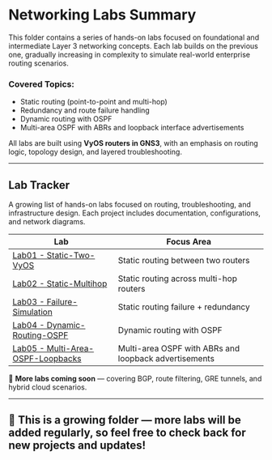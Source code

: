 #  Networking Labs Summary

This folder contains a series of hands-on labs focused on foundational and intermediate Layer 3 networking concepts. Each lab builds on the previous one, gradually increasing in complexity to simulate real-world enterprise routing scenarios.

### Covered Topics:
- Static routing (point-to-point and multi-hop)
- Redundancy and route failure handling
- Dynamic routing with OSPF
- Multi-area OSPF with ABRs and loopback interface advertisements

All labs are built using **VyOS routers in GNS3**, with an emphasis on routing logic, topology design, and layered troubleshooting.

---

##  Lab Tracker

A growing list of hands-on labs focused on routing, troubleshooting, and infrastructure design. Each project includes documentation, configurations, and network diagrams.

|  Lab |  Focus Area |
|--------|---------------|
| [Lab01 - Static-Two-VyOS](./Lab01-Static-Two-VyOS/README.md) | Static routing between two routers |
| [Lab02 - Static-Multihop](./Lab-02-Staticrouting-Multi-hop-VyOS/README.md) | Static routing across multi-hop routers |
| [Lab03 - Failure-Simulation](./Lab-03-Failure-Simulation/README.md) | Static routing failure + redundancy |
| [Lab04 - Dynamic-Routing-OSPF](./Lab-04-Dynamic-Routing-OSPF/README.md) | Dynamic routing with OSPF |
| [Lab05 - Multi-Area-OSPF-Loopbacks](./Lab-05-Multi-Area-OSPF-Loopbacks/README.md) | Multi-area OSPF with ABRs and loopback advertisements |


🚧 **More labs coming soon** — covering BGP, route filtering, GRE tunnels, and hybrid cloud scenarios.

---

## 🔧 **This is a growing folder** — more labs will be added regularly, so feel free to check back for new projects and updates!



